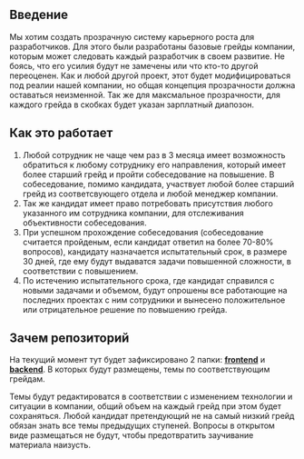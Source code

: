 ## Введение

Мы хотим создать прозрачную систему карьерного роста для разработчиков. Для этого были разработаны базовые грейды компании, которым может следовать каждый разработчик в своем развитие. Не боясь, что его усилия будут не замечены или что кто-то другой переоценен. Как и любой другой проект, этот будет модифицироваться под реалии нашей компании, но общая концепция прозрачности должна оставаться неизменной. Так же для максмальное прозрачности, для каждого грейда в скобках будет указан зарплатный диапозон.

## Как это работает
1. Любой сотрудник не чаще чем раз в 3 месяца имеет возможность обратиться к любому сотруднику его направления, который имеет более старший грейд и пройти собеседование на повышение. В собеседование, помимо кандидата, участвует любой более старший грейд из соответсвующего отдела и любой менеджер компании. 
2. Так же кандидат имеет право потребовать присутствия любого указанного им сотрудника компании, для отслеживания объективности собеседования. 
3. При успешном прохождение собеседования (собеседование считается пройденым, если кандидат ответил на более 70-80% вопросов), кандидату назначается испытательный срок, в размере 30 дней, где ему будут выдаватся задачи повышенной сложности, в соответствии с повышением. 
4. По истечению испытательного срока, где кандидат справился с новыми задачами и объемом, будут опрошены все работающие на последних проектах с ним сотрудники и вынесено положительное или отрицательное решение по повышению грейда.

## Зачем репозиторий
На текущий момент тут будет зафиксировано 2 папки: [**frontend**](./frontend/README.md) и [**backend**](./backend/README.md). В которых будут размещены, темы по соответствующим грейдам. 

Темы будут редактироватся в соответствии с изменением технологии и ситуации в компании, общий объем на каждый грейд при этом будет сохраняться. Любой кандидат претендующий не на самый низкий грейд обязан знать все темы предыдущих ступеней. Вопросы в открытом виде размещаться не будут, чтобы предотвратить заучивание материала наизусть.
